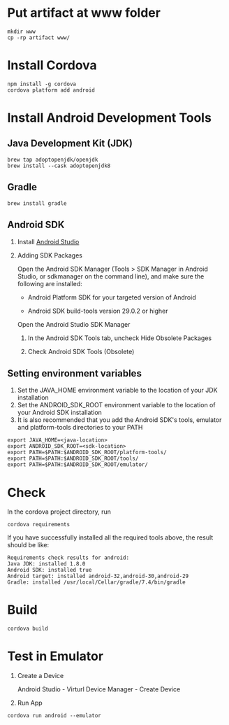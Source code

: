 # Put artifact at www folder
```
mkdir www
cp -rp artifact www/
```
# Install Cordova

```
npm install -g cordova
cordova platform add android
```

# Install Android Development Tools

## Java Development Kit (JDK)

```
brew tap adoptopenjdk/openjdk
brew install --cask adoptopenjdk8
```

## Gradle

```
brew install gradle
```

## Android SDK

1. Install [Android Studio](https://developer.android.com/studio/index.html)
2. Adding SDK Packages

    Open the Android SDK Manager (Tools > SDK Manager in Android Studio, or sdkmanager on the command line), and make sure the following are installed:

   - Android Platform SDK for your targeted version of Android

   - Android SDK build-tools version 29.0.2 or higher

    Open the Android Studio SDK Manager

    1. In the Android SDK Tools tab, uncheck Hide Obsolete Packages
    
    2. Check Android SDK Tools (Obsolete)

## Setting environment variables
1. Set the JAVA_HOME environment variable to the location of your JDK installation
2. Set the ANDROID_SDK_ROOT environment variable to the location of your Android SDK installation
3. It is also recommended that you add the Android SDK's tools, emulator and platform-tools directories to your PATH

```bash:
export JAVA_HOME=<java-location>
export ANDROID_SDK_ROOT=<sdk-location>
export PATH=$PATH:$ANDROID_SDK_ROOT/platform-tools/
export PATH=$PATH:$ANDROID_SDK_ROOT/tools/
export PATH=$PATH:$ANDROID_SDK_ROOT/emulator/
```
# Check
In the cordova project directory, run
```
cordova requirements
```
If you have successfully installed all the required tools above, the result should be like:
```
Requirements check results for android:
Java JDK: installed 1.8.0
Android SDK: installed true
Android target: installed android-32,android-30,android-29
Gradle: installed /usr/local/Cellar/gradle/7.4/bin/gradle
```

# Build
```
cordova build
```
# Test in Emulator
1. Create a Device

    Android Studio - Virturl Device Manager - Create Device
2. Run App
```
cordova run android --emulator
```


